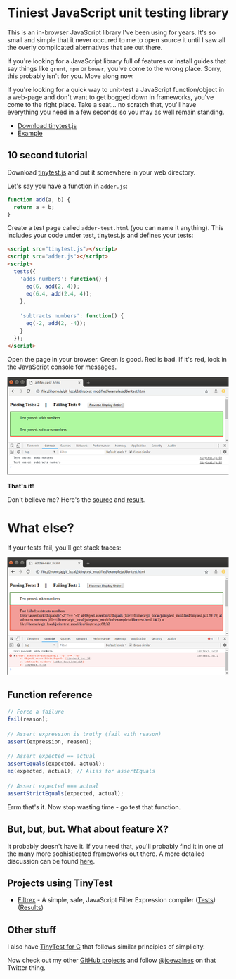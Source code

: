 # Tiniest JavaScript unit testing library

This is an in-browser JavaScript library I've been using for years. It's so small and simple that it never occured to me to open source it until I saw all the overly complicated alternatives that are out there.

If you're looking for a JavaScript library full of features or install guides that say things like `grunt`, `npm` or `bower`, you've come to the wrong place. Sorry, this probably isn't for you. Move along now.

If you're looking for a quick way to unit-test a JavaScript function/object in a web-page and don't want to get bogged down in frameworks, you've come to the right place. Take a seat... no scratch that, you'll have everything you need in a few seconds so you may as well remain standing.

- [Download tinytest.js](https://rawgit.com/joewalnes/jstinytest/master/tinytest.js)
- [Example](https://github.com/joewalnes/jstinytest/tree/master/example)

## 10 second tutorial

Download [tinytest.js](https://rawgit.com/joewalnes/jstinytest/master/tinytest.js) and put it somewhere in your web directory.

Let's say you have a function in `adder.js`:

```javascript
function add(a, b) {
  return a + b;
}
```

Create a test page called `adder-test.html` (you can name it anything). This includes your code under test, tinytest.js and defines your tests:

```html
<script src="tinytest.js"></script>
<script src="adder.js"></script>
<script>
  tests({
    'adds numbers': function() {
      eq(6, add(2, 4));
      eq(6.4, add(2.4, 4));
    },

    'subtracts numbers': function() {
      eq(-2, add(2, -4));
    }
  });
</script>
```

Open the page in your browser. Green is good. Red is bad. If it's red, look in the JavaScript console for messages.

![](https://github.com/joewalnes/jstinytest/raw/master/screenshots/results-green.png)

**That's it!**

Don't believe me? Here's the [source](https://github.com/joewalnes/jstinytest/tree/master/example) and [result](https://rawgit.com/joewalnes/jstinytest/master/example/adder-test.html).

# What else?

If your tests fail, you'll get stack traces:

![](https://github.com/joewalnes/jstinytest/raw/master/screenshots/results-red.png)

## Function reference

```javascript
// Force a failure
fail(reason);

// Assert expression is truthy (fail with reason)
assert(expression, reason);

// Assert expected == actual
assertEquals(expected, actual);
eq(expected, actual); // Alias for assertEquals

// Assert expected === actual
assertStrictEquals(expected, actual);
```

Errm that's it. Now stop wasting time - go test that function.

## But, but, but. What about feature X?

It probably doesn't have it. If you need that, you'll probably find it in one of the many more sophisticated frameworks out there. A more detailed discussion can be found [here](http://www.pinterest.com/pin/61431982391077742/).

## Projects using TinyTest

- [Filtrex](https://github.com/joewalnes/filtrex) - A simple, safe, JavaScript Filter Expression compiler ([Tests](https://github.com/joewalnes/filtrex/blob/master/test/filtrex-test.html)) ([Results](https://rawgit.com/joewalnes/filtrex/master/test/filtrex-test.html))

## Other stuff

I also have [TinyTest for C](https://github.com/joewalnes/tinytest) that follows similar principles of simplicity.

Now check out my other [GitHub projects](https://github.com/joewalnes) and follow [@joewalnes](https://twitter.com/joewalnes) on that Twitter thing.
